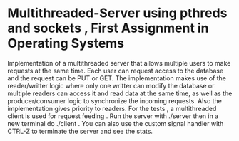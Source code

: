# Multithreaded-Server using pthreds and sockets , First Assignment in Operating Systems

Implementation of a multithreaded server that allows multiple users to make requests at the same time. 
Each user can request access to the database and the request can be PUT or GET.
The implementation makes use of the reader/writter logic where only one writter can
modify the database or multiple readers can access it and read data at the same time, as well as the producer/consumer logic to synchronize the incoming requests.
Also the implementation gives priority to readers. For the tests , a multithreaded client is used for request feeding .
Run the server with ./server then in a new terminal do ./client . You can also use the custom signal handler with CTRL-Z to terminate the server and see the stats.
